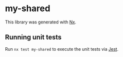 # my-shared

This library was generated with [Nx](https://nx.dev).

## Running unit tests

Run `nx test my-shared` to execute the unit tests via [Jest](https://jestjs.io).
